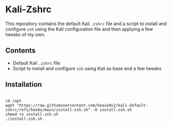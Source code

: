 <!DOCTYPE html>
<html>
<body>
<h1>Kali-Zshrc</h1>
<p>This repository contains the default Kali <code>.zshrc</code> file and a script to install and configure <code>zsh</code> using the Kali configuration file and then applying a few tweaks of my own.</p>
<h2>Contents</h2>
<ul>
<li>Default Kali <code>.zshrc</code> file</li>
<li>Script to install and configure <code>zsh</code> using Kali as base and a few tweaks</li>
</ul>
<h2>Installation</h2>
<pre><code>
cd /opt
wget "https://raw.githubusercontent.com/heaio9v2/kali-default-zshrc/refs/heads/main/install-zsh.sh" -O install-zsh.sh
chmod +x install-zsh.sh
./install-zsh.sh
</code></pre>
</body>
</html>

